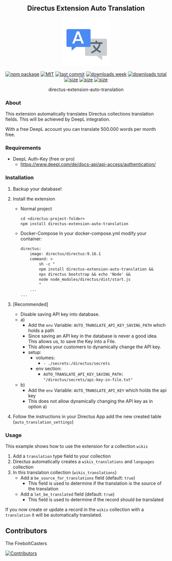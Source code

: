 <h2 align="center">
    Directus Extension Auto Translation
</h2>
<p align="center">
    <img src="https://raw.githubusercontent.com/FireboltCasters/directus-extension-auto-translation/master/assets/translate-animation.gif" alt="drawing" style="width:150px;"/>
</p>

<p align="center">
  <a href="https://badge.fury.io/js/directus-extension-auto-translation.svg"><img src="https://badge.fury.io/js/directus-extension-auto-translation.svg" alt="npm package" /></a>
  <a href="https://img.shields.io/github/license/FireboltCasters/directus-extension-auto-translation"><img src="https://img.shields.io/github/license/FireboltCasters/directus-extension-auto-translation" alt="MIT" /></a>
  <a href="https://img.shields.io/github/last-commit/FireboltCasters/directus-extension-auto-translation?logo=git"><img src="https://img.shields.io/github/last-commit/FireboltCasters/directus-extension-auto-translation?logo=git" alt="last commit" /></a>
  <a href="https://www.npmjs.com/package/directus-extension-auto-translation"><img src="https://img.shields.io/npm/dm/directus-extension-auto-translation.svg" alt="downloads week" /></a>
  <a href="https://www.npmjs.com/package/directus-extension-auto-translation"><img src="https://img.shields.io/npm/dt/directus-extension-auto-translation.svg" alt="downloads total" /></a>
  <a href="https://github.com/FireboltCasters/directus-extension-auto-translation"><img src="https://shields.io/github/languages/code-size/FireboltCasters/directus-extension-auto-translation" alt="size" /></a>
  <a href="https://github.com/FireboltCasters/directus-extension-auto-translation"><img src="https://shields.io/github/languages/code-size/FireboltCasters/directus-extension-auto-translation" alt="size" /></a>
    <a href="https://jessemillar.com/r/man-hours"><img src="https://img.shields.io/endpoint?url=https%3A%2F%2Fmh.jessemillar.com%2Fhours%3Frepo%3Dhttps%3A%2F%2Fgithub.com%2FFireboltCasters%2Fdirectus-extension-auto-translation" alt="size" /></a>
</p>

<p align="center">
    directus-extension-auto-translation
</p>

### About

This extension automatically translates Directus collections translation fields. This will be achieved by DeepL integration.

With a free DeepL account you can translate 500.000 words per month free.


### Requirements

- DeepL Auth-Key (free or pro)
    - https://www.deepl.com/de/docs-api/api-access/authentication/

### Installation

1. Backup your database!
2. Install the extension
    - Normal project
        ```
        cd <directus-project-folder>
        npm install directus-extension-auto-translation
        ```
   - Docker-Compose
        In your docker-compose.yml modify your container:
        ```
        directus:
            image: directus/directus:9.16.1
            command: >
                sh -c "
                npm install directus-extension-auto-translation && 
                npx directus bootstrap && echo 'Node' && 
                node node_modules/directus/dist/start.js
                "
            ...
        ...
        ```
3. [Recommended]
   - Disable saving API key into database.
    - a)
        - Add the `env` Variable: `AUTO_TRANSLATE_API_KEY_SAVING_PATH` which holds a path
        - Since saving an API key in the database is never a good idea. This allows us, to save the Key into a File.
        - This allows your customers to dynamically change the API key.
        - setup:
           - volumes:
              - ```- ./secrets:/directus/secrets```
           - env section:  
              - ```AUTO_TRANSLATE_API_KEY_SAVING_PATH: "/directus/secrets/api-key-in-file.txt"```
    - b)
        - Add the `env` Variable: `AUTO_TRANSLATE_API_KEY` which holds the api key
        - This does not allow dynamically changing the API key as in option a)

4. Follow the instructions in your Directus App add the new created table (`auto_translation_settings`)

### Usage
This example shows how to use the extension for a collection `wikis`

1. Add a `translation` type field to your collection
2. Directus automatically creates a `wikis_translations` and `languages` collection
3. In this translation collection (`wikis_translations`)
    - Add a `be_source_for_translations` field (default: `true`)
      - This field is used to determine if the translation is the source of the translation
    - Add a `let_be_translated` field (default: `true`)
        - This field is used to determine if the record should be translated

If you now create or update a record in the `wikis` collection with a `translation` it will be automatically translated.

## Contributors

The FireboltCasters

<a href="https://github.com/FireboltCasters/directus-extension-auto-translation"><img src="https://contrib.rocks/image?repo=FireboltCasters/directus-extension-auto-translation" alt="Contributors" /></a>
